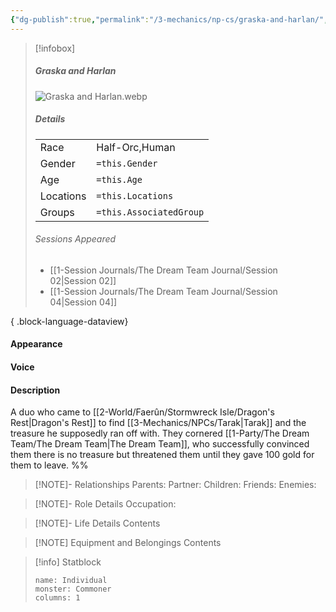 ```yaml
---
{"dg-publish":true,"permalink":"/3-mechanics/np-cs/graska-and-harlan/","tags":["NPC"],"created":"2025-03-18T17:56:35.352-04:00","updated":"2025-03-25T22:44:08.563-04:00"}
---
```



> [!infobox]
> ##### Graska and Harlan
>  ![Graska and Harlan.webp](/img/user/z_Assets/Graska%20and%20Harlan.webp)
> ##### Details
> | | |
> |---|---|
> | Race | Half-Orc,Human |
> | Gender | `=this.Gender` |
> | Age | `=this.Age` |
> | Locations | `=this.Locations` |
> | Groups | `=this.AssociatedGroup` |
> ###### Sessions Appeared
>  - [[1-Session Journals/The Dream Team Journal/Session 02\|Session 02]]
> - [[1-Session Journals/The Dream Team Journal/Session 04\|Session 04]]
> 
{ .block-language-dataview}

#### Appearance


#### Voice


#### Description
A duo who came to [[2-World/Faerûn/Stormwreck Isle/Dragon's Rest\|Dragon's Rest]] to find [[3-Mechanics/NPCs/Tarak\|Tarak]] and the treasure he supposedly ran off with. They cornered [[1-Party/The Dream Team/The Dream Team\|The Dream Team]], who successfully convinced them there is no treasure but threatened them until they gave 100 gold for them to leave.
%%
> [!NOTE]- Relationships
> Parents:
> Partner:
> Children:
> Friends:
> Enemies:

> [!NOTE]- Role Details
> Occupation:

> [!NOTE]- Life Details
> Contents

> [!NOTE] Equipment and Belongings
> Contents

> [!info] Statblock
> ```statblock
> name: Individual
> monster: Commoner
> columns: 1
> ```
